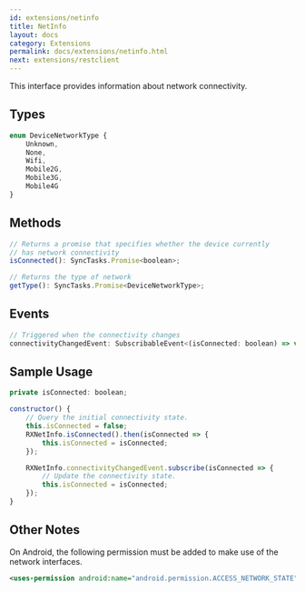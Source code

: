 ```yaml
---
id: extensions/netinfo
title: NetInfo
layout: docs
category: Extensions
permalink: docs/extensions/netinfo.html
next: extensions/restclient
---
```


This interface provides information about network connectivity.

## Types
``` javascript
enum DeviceNetworkType {
    Unknown,
    None,
    Wifi,
    Mobile2G,
    Mobile3G,
    Mobile4G
}
```

## Methods
``` javascript
// Returns a promise that specifies whether the device currently
// has network connectivity
isConnected(): SyncTasks.Promise<boolean>;

// Returns the type of network
getType(): SyncTasks.Promise<DeviceNetworkType>;
```

## Events
``` javascript
// Triggered when the connectivity changes
connectivityChangedEvent: SubscribableEvent<(isConnected: boolean) => void>;
```

## Sample Usage

``` javascript
private isConnected: boolean;

constructor() {
    // Query the initial connectivity state.
    this.isConnected = false;
    RXNetInfo.isConnected().then(isConnected => {
        this.isConnected = isConnected;
    });

    RXNetInfo.connectivityChangedEvent.subscribe(isConnected => {
        // Update the connectivity state.
        this.isConnected = isConnected;
    });
}
```

## Other Notes

On Android, the following permission must be added to make use of the network interfaces.

``` xml
<uses-permission android:name="android.permission.ACCESS_NETWORK_STATE" />
```
